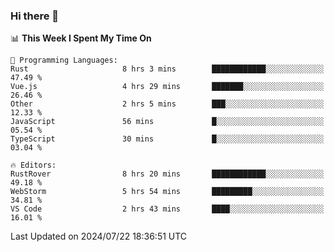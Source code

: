 ### Hi there 👋

<!--
**asdf12303116/asdf12303116** is a ✨ _special_ ✨ repository because its `README.md` (this file) appears on your GitHub profile.

Here are some ideas to get you started:

- 🔭 I’m currently working on ...
- 🌱 I’m currently learning ...
- 👯 I’m looking to collaborate on ...
- 🤔 I’m looking for help with ...
- 💬 Ask me about ...
- 📫 How to reach me: ...
- 😄 Pronouns: ...
- ⚡ Fun fact: ...
-->

<!--START_SECTION:waka-->
📊 **This Week I Spent My Time On** 

```text
💬 Programming Languages: 
Rust                     8 hrs 3 mins        ████████████░░░░░░░░░░░░░   47.49 % 
Vue.js                   4 hrs 29 mins       ███████░░░░░░░░░░░░░░░░░░   26.46 % 
Other                    2 hrs 5 mins        ███░░░░░░░░░░░░░░░░░░░░░░   12.33 % 
JavaScript               56 mins             █░░░░░░░░░░░░░░░░░░░░░░░░   05.54 % 
TypeScript               30 mins             █░░░░░░░░░░░░░░░░░░░░░░░░   03.04 % 

🔥 Editors: 
RustRover                8 hrs 20 mins       ████████████░░░░░░░░░░░░░   49.18 % 
WebStorm                 5 hrs 54 mins       █████████░░░░░░░░░░░░░░░░   34.81 % 
VS Code                  2 hrs 43 mins       ████░░░░░░░░░░░░░░░░░░░░░   16.01 % 
```


 Last Updated on 2024/07/22 18:36:51 UTC
<!--END_SECTION:waka-->
